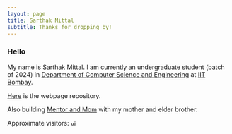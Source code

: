 ```yaml
---
layout: page
title: Sarthak Mittal
subtitle: Thanks for dropping by!
---
```


### Hello
My name is Sarthak Mittal. I am currently an undergraduate student (batch of 2024) in [Department of Computer Science and Engineering](https://www.cse.iitb.ac.in/) at [IIT Bombay](https://www.iitb.ac.in/).

[Here](https://github.com/sarthakmittal92/sarthakmittal92.github.io) is the webpage repository.

Also building [Mentor and Mom](https://www.mentorandmom.com/) with my mother and elder brother.

Approximate visitors: <img src="https://profile-counter.glitch.me/sarthakmittal92/count.svg" alt="vistor count" height="12" />